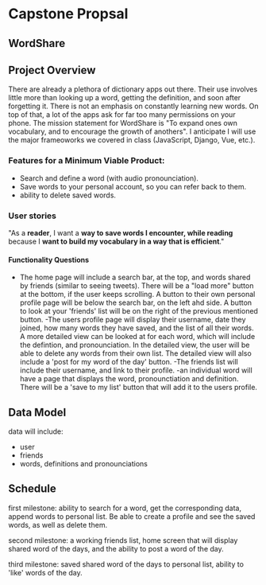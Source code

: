 # Capstone Propsal

## WordShare

## Project Overview
There are already a plethora of dictionary apps out there. Their use involves little more than looking up a word, getting the definition, and soon after forgetting it. There is not an emphasis on constantly learning new words. On top of that, a lot of the apps ask for far too many permissions on your phone. The mission statement for WordShare is "To expand ones own vocabulary, and to encourage the growth of anothers". I anticipate I will use the major frameoworks we covered in class (JavaScript, Django, Vue, etc.).

### Features for a Minimum Viable Product:
- Search and define a word (with audio pronounciation).
- Save words to your personal account, so you can refer back to them.
- ability to delete saved words.

### User stories
"As a **reader**, I want a **way to save words I encounter, while reading** because I **want to build my vocabulary in a way that is efficient**."

#### Functionality Questions
- The home page will include a search bar, at the top, and words shared by friends (similar to seeing tweets). There will be a "load more" button at the bottom, if the user keeps scrolling. A button to their own personal profile page will be below the search bar, on the left ahd side. A button to look at your 'friends' list will be on the right of the previous mentioned button.
-The users profile page will display their username, date they joined, how many words they have saved, and the list of all their words. A more detailed view can be looked at for each word, which will include the defintion, and pronounciation. In the detailed view, the user will be able to delete any words from their own list. The detailed view will also include a 'post for my word of the day' button.
-The friends list will include their username, and link to their profile.
-an individual word will have a page that displays the word, pronounctiation and definition. There will be a 'save to my list' button that will add it to the users profile.

## Data Model
data will include:
- user
- friends
- words, definitions and pronounciations

## Schedule
first milestone: ability to search for a word, get the corresponding data, append words to personal list. Be able to create a profile and see the saved words, as well as delete them.

second milestone: a working friends list, home screen that will display shared word of the days, and the ability to post a word of the day.

third milestone: saved shared word of the days to personal list, ability to 'like' words of the day.
